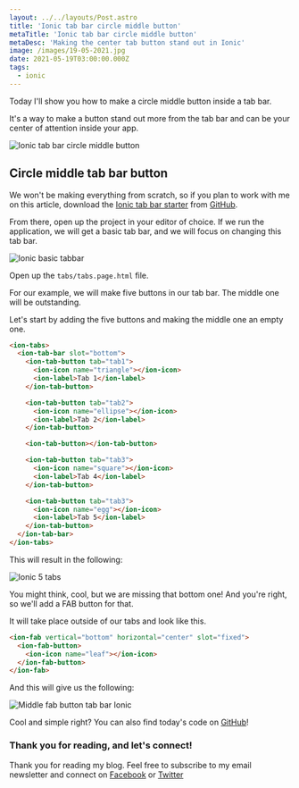 ```yaml
---
layout: ../../layouts/Post.astro
title: 'Ionic tab bar circle middle button'
metaTitle: 'Ionic tab bar circle middle button'
metaDesc: 'Making the center tab button stand out in Ionic'
image: /images/19-05-2021.jpg
date: 2021-05-19T03:00:00.000Z
tags:
  - ionic
---
```


Today I'll show you how to make a circle middle button inside a tab bar.

It's a way to make a button stand out more from the tab bar and can be your center of attention inside your app.

![Ionic tab bar circle middle button](https://cdn.hashnode.com/res/hashnode/image/upload/v1621167888069/uE8pRg5vI.png)

## Circle middle tab bar button

We won't be making everything from scratch, so if you plan to work with me on this article, download the [Ionic tab bar starter](https://daily-dev-tips.com/posts/creating-segment-tabs-in-ionic/) from [GitHub](https://github.com/rebelchris/ionic-app/tree/segments).

From there, open up the project in your editor of choice.
If we run the application, we will get a basic tab bar, and we will focus on changing this tab bar.

![Ionic basic tabbar](https://cdn.hashnode.com/res/hashnode/image/upload/v1621167346918/16BpF6X3o.png)

Open up the `tabs/tabs.page.html` file.

For our example, we will make five buttons in our tab bar. The middle one will be outstanding.

Let's start by adding the five buttons and making the middle one an empty one.

```html
<ion-tabs>
  <ion-tab-bar slot="bottom">
    <ion-tab-button tab="tab1">
      <ion-icon name="triangle"></ion-icon>
      <ion-label>Tab 1</ion-label>
    </ion-tab-button>

    <ion-tab-button tab="tab2">
      <ion-icon name="ellipse"></ion-icon>
      <ion-label>Tab 2</ion-label>
    </ion-tab-button>

    <ion-tab-button></ion-tab-button>

    <ion-tab-button tab="tab3">
      <ion-icon name="square"></ion-icon>
      <ion-label>Tab 4</ion-label>
    </ion-tab-button>

    <ion-tab-button tab="tab3">
      <ion-icon name="egg"></ion-icon>
      <ion-label>Tab 5</ion-label>
    </ion-tab-button>
  </ion-tab-bar>
</ion-tabs>
```

This will result in the following:

![Ionic 5 tabs](https://cdn.hashnode.com/res/hashnode/image/upload/v1621167568524/TM72TjTOj.png)

You might think, cool, but we are missing that bottom one!
And you're right, so we'll add a FAB button for that.

It will take place outside of our tabs and look like this.

```html
<ion-fab vertical="bottom" horizontal="center" slot="fixed">
  <ion-fab-button>
    <ion-icon name="leaf"></ion-icon>
  </ion-fab-button>
</ion-fab>
```

And this will give us the following:

![Middle fab button tab bar Ionic](https://cdn.hashnode.com/res/hashnode/image/upload/v1621167818482/9RHxSaLDVq.png)

Cool and simple right?
You can also find today's code on [GitHub](https://github.com/rebelchris/ionic-app/tree/circle-middle-button)!

### Thank you for reading, and let's connect!

Thank you for reading my blog. Feel free to subscribe to my email newsletter and connect on [Facebook](https://www.facebook.com/DailyDevTipsBlog) or [Twitter](https://twitter.com/DailyDevTips1)
